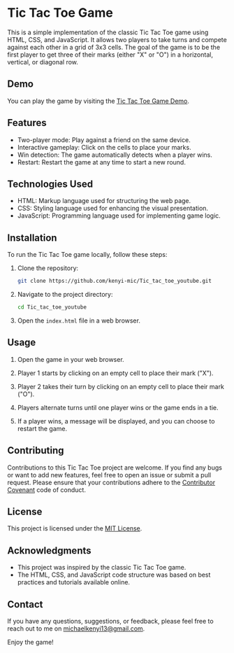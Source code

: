 # Tic Tac Toe Game

This is a simple implementation of the classic Tic Tac Toe game using HTML, CSS, and JavaScript. It allows two players to take turns and compete against each other in a grid of 3x3 cells. The goal of the game is to be the first player to get three of their marks (either "X" or "O") in a horizontal, vertical, or diagonal row.

## Demo

You can play the game by visiting the [Tic Tac Toe Game Demo](https://64924b93b606620634d75429--shimmering-dasik-22f085.netlify.app/).

## Features

- Two-player mode: Play against a friend on the same device.
- Interactive gameplay: Click on the cells to place your marks.
- Win detection: The game automatically detects when a player wins.
- Restart: Restart the game at any time to start a new round.

## Technologies Used

- HTML: Markup language used for structuring the web page.
- CSS: Styling language used for enhancing the visual presentation.
- JavaScript: Programming language used for implementing game logic.

## Installation

To run the Tic Tac Toe game locally, follow these steps:

1. Clone the repository:

   ```bash
   git clone https://github.com/kenyi-mic/Tic_tac_toe_youtube.git
   ```

2. Navigate to the project directory:

   ```bash
   cd Tic_tac_toe_youtube
   ```

3. Open the `index.html` file in a web browser.

## Usage

1. Open the game in your web browser.

2. Player 1 starts by clicking on an empty cell to place their mark ("X").

3. Player 2 takes their turn by clicking on an empty cell to place their mark ("O").

4. Players alternate turns until one player wins or the game ends in a tie.

5. If a player wins, a message will be displayed, and you can choose to restart the game.

## Contributing

Contributions to this Tic Tac Toe project are welcome. If you find any bugs or want to add new features, feel free to open an issue or submit a pull request. Please ensure that your contributions adhere to the [Contributor Covenant](https://www.contributor-covenant.org/) code of conduct.

## License

This project is licensed under the [MIT License](LICENSE).

## Acknowledgments

- This project was inspired by the classic Tic Tac Toe game.
- The HTML, CSS, and JavaScript code structure was based on best practices and tutorials available online.

## Contact

If you have any questions, suggestions, or feedback, please feel free to reach out to me on michaelkenyi13@gmail.com.

Enjoy the game!
